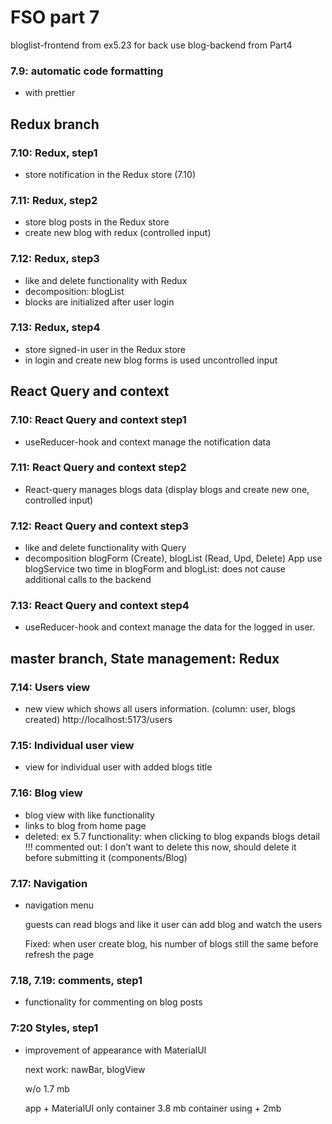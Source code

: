 # FSO part 7

bloglist-frontend from ex5.23
for back use blog-backend from Part4

### 7.9: automatic code formatting

  - with prettier


## Redux branch

### 7.10: Redux, step1

  - store notification in the Redux store (7.10)

### 7.11: Redux, step2

  - store blog posts in the Redux store
  - create new blog with redux (controlled input)

### 7.12: Redux, step3

  - like and delete functionality with Redux
  - decomposition: blogList
  - blocks are initialized after user login

### 7.13: Redux, step4

  - store signed-in user in the Redux store
  - in login and create new blog forms is used uncontrolled input


## React Query and context

### 7.10: React Query and context step1

  - useReducer-hook and context manage the notification data
    
### 7.11: React Query and context step2

  - React-query manages blogs data (display blogs and create new one, controlled input)

### 7.12: React Query and context step3
  
  - like and delete functionality with Query
  - decomposition blogForm (Create), blogList (Read, Upd, Delete)
      App use blogService two time in blogForm and blogList: does not cause additional calls to the backend

### 7.13: React Query and context step4

  - useReducer-hook and context manage the data for the logged in user.

## master branch, State management: Redux

### 7.14: Users view

  - new view which shows all users information. (column: user, blogs created) 
      http://localhost:5173/users

### 7.15: Individual user view

  - view for individual user with added blogs title

### 7.16: Blog view

  - blog view with like functionality
  - links to blog from home page
  - deleted: ex 5.7 functionality: when clicking to blog expands blogs detail
    !!! commented out: I don’t want to delete this now, should delete it before submitting it (components/Blog)

### 7.17: Navigation

  - navigation menu

    guests can read blogs and like it
    user can add blog and watch the users
    
    Fixed: when user create blog, his number of blogs still the same before refresh the page

### 7.18, 7.19: comments, step1

  - functionality for commenting on blog posts
  
### 7:20 Styles, step1

  -  improvement of appearance with MaterialUI

      next work: nawBar, blogView

      w/o                                     1.7 mb
          
      app + MaterialUI only container              3.8 mb
                      container using   + 2mb

